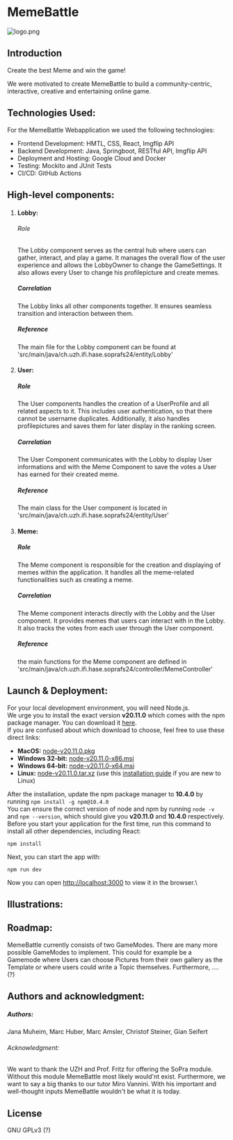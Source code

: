 # MemeBattle

![logo.png](logo.png)

## Introduction

Create the best Meme and win the game!

We were motivated to create MemeBattle to build a community-centric, interactive, creative and entertaining online game.

## Technologies Used:
For the MemeBattle Webapplication we used the following technologies:

- Frontend Development: HMTL, CSS, React, Imgflip API
- Backend Development: Java, Springboot, RESTful API, Imgflip API
- Deployment and Hosting: Google Cloud and Docker
- Testing: Mockito and JUnit Tests
- CI/CD: GitHub Actions


## High-level components:
1. #### Lobby: 
    ###### Role
    The Lobby component serves as the central hub where users can gather, interact, and play a game. It manages the overall flow of the user experience and allows the LobbyOwner to change the GameSettings. It also allows every User to change his profilepicture and create memes.
    ##### Correlation
    The Lobby links all other components together. It ensures seamless transition and interaction between them.
    ##### Reference
    The main file for the Lobby component can be found at 'src/main/java/ch.uzh.ifi.hase.soprafs24/entity/Lobby' 
2. #### User:
    ##### Role
    The User components handles the creation of a UserProfile and all related aspects to it. This includes user authentication, so that there cannot be username duplicates. Additionally, it also handles profilepictures and saves them for later display in the ranking screen.
    ##### Correlation
    The User Component communicates with the Lobby to display User informations and with the Meme Component to save the votes a User has earned for their created meme.  
    ##### Reference
    The main class for the User component is located in 'src/main/java/ch.uzh.ifi.hase.soprafs24/entity/User'
    
3. #### Meme: 
    ##### Role
    The Meme component is responsible for the creation and displaying of memes within the application. It handles all the meme-related functionalities such as creating a meme.
    ##### Correlation
    The Meme component interacts directly with the Lobby and the User component. It provides memes that users can interact with in the Lobby. It also tracks the votes from each user through the User component.
    ##### Reference
    the main functions for the Meme component are defined in 'src/main/java/ch.uzh.ifi.hase.soprafs24/controller/MemeController'




## Launch & Deployment:
For your local development environment, you will need Node.js.\
We urge you to install the exact version **v20.11.0** which comes with the npm package manager. You can download it [here](https://nodejs.org/download/release/v20.11.0/).\
If you are confused about which download to choose, feel free to use these direct links:

- **MacOS:** [node-v20.11.0.pkg](https://nodejs.org/download/release/v20.11.0/node-v20.11.0.pkg)
- **Windows 32-bit:** [node-v20.11.0-x86.msi](https://nodejs.org/download/release/v20.11.0/node-v20.11.0-x86.msi)
- **Windows 64-bit:** [node-v20.11.0-x64.msi](https://nodejs.org/download/release/v20.11.0/node-v20.11.0-x64.msi)
- **Linux:** [node-v20.11.0.tar.xz](https://nodejs.org/dist/v20.11.0/node-v20.11.0.tar.xz) (use this [installation guide](https://medium.com/@tgmarinho/how-to-install-node-js-via-binary-archive-on-linux-ab9bbe1dd0c2) if you are new to Linux)

After the installation, update the npm package manager to **10.4.0** by running ```npm install -g npm@10.4.0```\
You can ensure the correct version of node and npm by running ```node -v``` and ```npm --version```, which should give you **v20.11.0** and **10.4.0** respectively.\
Before you start your application for the first time, run this command to install all other dependencies, including React:

```npm install```

Next, you can start the app with:

```npm run dev```

Now you can open [http://localhost:3000](http://localhost:3000) to view it in the browser.\

## Illustrations: 


## Roadmap:
MemeBattle currently consists of two GameModes. There are many more possible GameModes to implement. This could for example be a  Gamemode where Users can choose Pictures from their own gallery as the Template or where users could write a Topic themselves.
Furthermore, .... (?)

## Authors and acknowledgment:
##### Authors: 
Jana Muheim, Marc Huber, Marc Amsler, Christof Steiner, Gian Seifert

###### Acknowledgment: 
We want to thank the UZH and Prof. Fritz for offering the SoPra module. Without this module MemeBattle most likely would'nt exist. Furthermore, we want to say a big thanks to our tutor Miro Vannini. With his important and well-thought inputs MemeBattle wouldn't be what it is today. 

## License
GNU GPLv3 (?)
